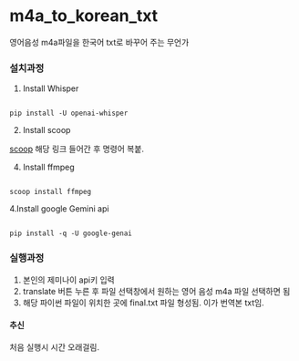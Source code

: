 # m4a_to_korean_txt
영어음성 m4a파일을 한국어 txt로 바꾸어 주는 무언가

### 설치과정
1. Install Whisper
<pre><code> 
pip install -U openai-whisper
</code></pre>

2. Install scoop

[scoop](https://scoop.sh/)
해당 링크 들어간 후 명령어 복붙.

4. Install ffmpeg
<pre><code> 
scoop install ffmpeg
</code></pre>

4.Install google Gemini api
<pre><code>
pip install -q -U google-genai
</code></pre>

### 실행과정
1. 본인의 제미나이 api키 입력
2. translate 버튼 누른 후 파일 선택창에서 원하는 영어 음성 m4a 파일 선택하면 됨
3. 해당 파이썬 파일이 위치한 곳에 final.txt 파일 형성됨. 이가 번역본 txt임.
   
#### 추신
처음 실행시 시간 오래걸림. 

